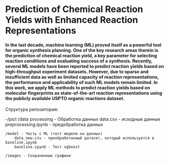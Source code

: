 # Prediction of Chemical Reaction Yields with Enhanced Reaction Representations
#### In the last decade, machine learning (ML) proved itself as a powerful tool for organic synthesis planning. One of the key research areas therein is the prediction of chemical reaction yield, a key parameter for selecting reaction conditions and evaluating success of a synthesis. Recently, several ML models have been reported to predict reaction yields based on high-throughput experiment datasets. However, due to sparse and insufficient data as well as limited capacity of reaction representations, the performance and applicability of such ML models remain limited. In this work, we apply ML methods to predict reaction yields based on molecular fingerprints as state-of-the-art reaction representations using the publicly available USPTO organic reactions dataset.

Структура репозитория:

-/pict
    /data processing - Обработка данных
        data.csv - исходные данные
        preprocessing.ipynb - предобработка данных

    /model - Часть с ML (тест модели на данных)
        data_new.csv - преобработанный датасет, который используется в baseline.ipynb
        baseline.ipynb - Тест xgboost

    /images - Сохраненные графики
